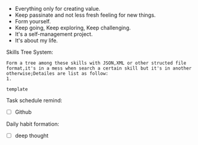 <!--
 * @Author: Hector Jing
 * @Date: 2022-06-18 22:59:32
 * @LastEditTime: 2022-07-09 00:06:21
 * @Description: 
-->
+ Everything only for creating value.
+ Keep passinate and not less fresh feeling for new things.
+ Form yourself.
+ Keep going, Keep exploring, Keep challenging.
+ It's a self-management project.
+ It's about my life.





Skills Tree System:

```
Form a tree among these skills with JSON,XML or other structed file format,it's in a mess when search a certain skill but it's in another otherwise;Detailes are list as follow:
1.

template
```




Task schedule remind:

- [ ] Github



Daily habit formation:

+ [ ] deep thought